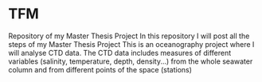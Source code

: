 # TFM
Repository of my Master Thesis Project
In this repository I will post all the steps of my Master Thesis Project
This is an oceanography project where I will analyse CTD data.
The CTD data includes measures of different variables (salinity, temperature, depth, density...) from the whole seawater column and from different points of the space (stations)

